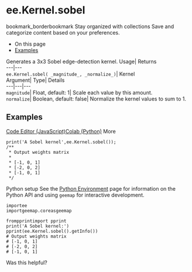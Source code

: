  
#  ee.Kernel.sobel
bookmark_borderbookmark Stay organized with collections  Save and categorize content based on your preferences.
  * On this page
  * [Examples](https://developers.google.com/earth-engine/apidocs/ee-kernel-sobel#examples)


Generates a 3x3 Sobel edge-detection kernel. 
Usage| Returns  
---|---  
`ee.Kernel.sobel( _magnitude_, _normalize_)`| Kernel  
Argument| Type| Details  
---|---|---  
`magnitude`| Float, default: 1| Scale each value by this amount.  
`normalize`| Boolean, default: false| Normalize the kernel values to sum to 1.  
## Examples
[Code Editor (JavaScript)](https://developers.google.com/earth-engine/apidocs/ee-kernel-sobel#code-editor-javascript-sample)[Colab (Python)](https://developers.google.com/earth-engine/apidocs/ee-kernel-sobel#colab-python-sample) More
```
print('A Sobel kernel',ee.Kernel.sobel());
/**
 * Output weights matrix
 *
 * [-1, 0, 1]
 * [-2, 0, 2]
 * [-1, 0, 1]
 */
```
Python setup
See the [ Python Environment](https://developers.google.com/earth-engine/guides/python_install) page for information on the Python API and using `geemap` for interactive development.
```
importee
importgeemap.coreasgeemap
```
```
frompprintimport pprint
print('A Sobel kernel:')
pprint(ee.Kernel.sobel().getInfo())
# Output weights matrix
# [-1, 0, 1]
# [-2, 0, 2]
# [-1, 0, 1]
```

Was this helpful?
